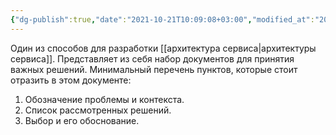 ```yaml
---
{"dg-publish":true,"date":"2021-10-21T10:09:08+03:00","modified_at":"2023-02-06T14:05:26+04:00","alias":["adr"],"permalink":"/architecture-decision-record/","dgPassFrontmatter":true}
---
```



Один из способов для разработки [[архитектура сервиса|архитектуры сервиса]]. Представляет из себя набор документов для принятия важных решений.
Минимальный перечень пунктов, которые стоит отразить в этом документе:
1. Обозначение проблемы и контекста.
2. Список рассмотренных решений.
3. Выбор и его обоснование.
